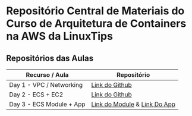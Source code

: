 # Repositório Central de Materiais do Curso de Arquitetura de Containers na AWS da LinuxTips

## Repositórios das Aulas 

| Recurso / Aula                | Repositório                                                                                   |
|-------------------------------|-----------------------------------------------------------------------------------------------|
| Day 1 - VPC / Networking              | [Link do Github](https://github.com/lucianothesilva/linuxtips-aws-containers-vpc)                 |
| Day 2 - ECS + EC2              | [Link do Github](https://github.com/lucianothesilva/linuxtips-aws-containers-ecs-cluster)                 |
| Day 3 - ECS Module + App            | [Link do Module](https://github.com/lucianothesilva/linuxtips-aws-containers-ecs-service-module)  &  [Link Do App](https://github.com/lucianothesilva/linuxtips-aws-containers-ecs-app)                 |

